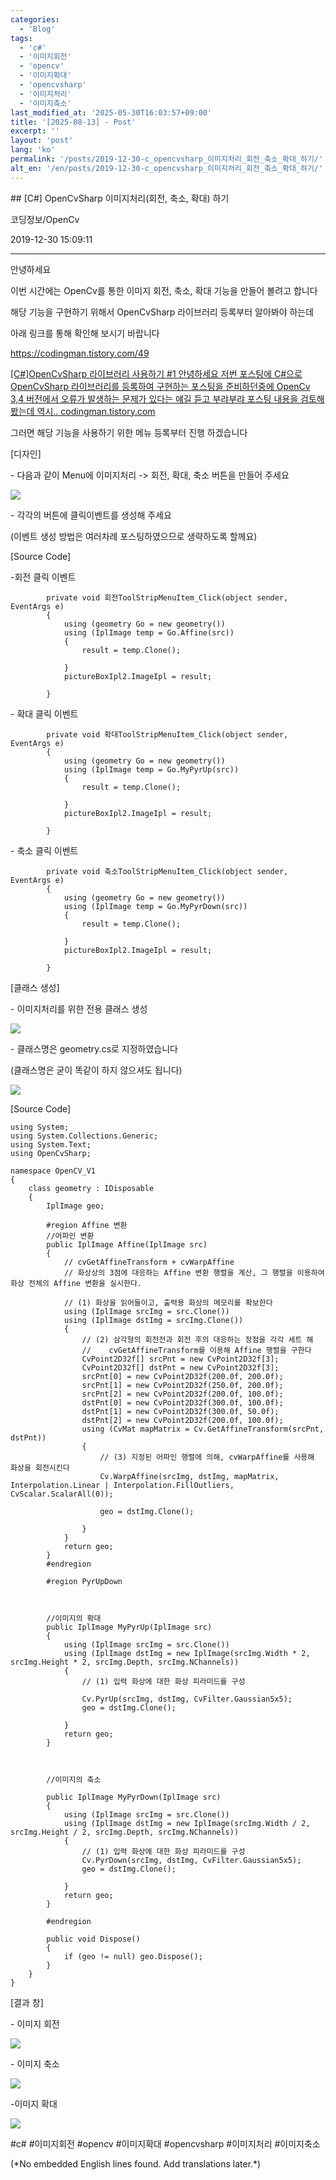 ```yaml
---
categories:
  - 'Blog'
tags:
  - 'c#'
  - '이미지회전'
  - 'opencv'
  - '이미지확대'
  - 'opencvsharp'
  - '이미지처리'
  - '이미지축소'
last_modified_at: '2025-05-30T16:03:57+09:00'
title: '[2025-08-13] - Post'
excerpt: ''
layout: 'post'
lang: 'ko'
permalink: '/posts/2019-12-30-c_opencvsharp_이미지처리_회전_축소_확대_하기/'
alt_en: '/en/posts/2019-12-30-c_opencvsharp_이미지처리_회전_축소_확대_하기/'
---
```


<div class="lang-panel lang-ko" lang="ko">
## [C#] OpenCvSharp 이미지처리(회전, 축소, 확대) 하기

코딩정보/OpenCv

2019-12-30 15:09:11

* * *

안녕하세요

이번 시간에는 OpenCv를 통한 이미지 회전, 축소, 확대 기능을 만들어 볼려고 합니다

해당 기능을 구현하기 위해서 OpenCvSharp 라이브러리 등록부터 알아봐야 하는데

아래 링크를 통해 확인해 보시기 바랍니다

<https://codingman.tistory.com/49>

[ [C#]OpenCvSharp 라이브러리 사용하기 #1 안녕하세요 저번 포스팅에 C#으로 OpenCvSharp 라이브러리를 등록하여
구현하는 포스팅을 준비하던중에 OpenCv 3,4 버전에서 오류가 발생하는 문제가 있다는 얘길 듣고 부랴부랴 포스팅 내용을 검토해봤는데
역시.. codingman.tistory.com ](https://codingman.tistory.com/49)

그러면 해당 기능을 사용하기 위한 메뉴 등록부터 진행 하겠습니다

[디자인]

\- 다음과 같이 Menu에 이미지처리 -> 회전, 확대, 축소 버튼을 만들어 주세요

![](/assets/images/c_opencvsharp_이미지처리_회전_축소_확대_하기/img.jpg)

\- 각각의 버튼에 클릭이벤트를 생성해 주세요

(이벤트 생성 방법은 여러차례 포스팅하였으므로 생략하도록 할께요)

[Source Code]

-회전 클릭 이벤트
    
    
            private void 회전ToolStripMenuItem_Click(object sender, EventArgs e)
            {
                using (geometry Go = new geometry())
                using (IplImage temp = Go.Affine(src))
                {
                    result = temp.Clone();
    
                }
                pictureBoxIpl2.ImageIpl = result;
    
            }

\- 확대 클릭 이벤트

    
    
            private void 확대ToolStripMenuItem_Click(object sender, EventArgs e)
            {
                using (geometry Go = new geometry())
                using (IplImage temp = Go.MyPyrUp(src))
                {
                    result = temp.Clone();
    
                }
                pictureBoxIpl2.ImageIpl = result;
    
            }

\- 축소 클릭 이벤트

    
    
            private void 축소ToolStripMenuItem_Click(object sender, EventArgs e)
            {
                using (geometry Go = new geometry())
                using (IplImage temp = Go.MyPyrDown(src))
                {
                    result = temp.Clone();
    
                }
                pictureBoxIpl2.ImageIpl = result;
    
            }

[클래스 생성]

\- 이미지처리를 위한 전용 클래스 생성

![](/assets/images/c_opencvsharp_이미지처리_회전_축소_확대_하기/img_1.jpg)

\- 클래스명은 geometry.cs로 지정하였습니다

(클래스명은 굳이 똑같이 하지 않으셔도 됩니다)

![](/assets/images/c_opencvsharp_이미지처리_회전_축소_확대_하기/img.png)

[Source Code]

    
    
    using System;
    using System.Collections.Generic;
    using System.Text;
    using OpenCvSharp;
    
    namespace OpenCV_V1
    {
        class geometry : IDisposable
        {
            IplImage geo;
    
            #region Affine 변환
            //어파인 변환
            public IplImage Affine(IplImage src)
            {
                // cvGetAffineTransform + cvWarpAffine
                // 화상상의 3점에 대응하는 Affine 변환 행렬을 계산, 그 행렬을 이용하여 화상 전체의 Affine 변환을 실시한다.
    
                // (1) 화상을 읽어들이고, 출력용 화상의 메모리를 확보한다
                using (IplImage srcImg = src.Clone())
                using (IplImage dstImg = srcImg.Clone())
                {
                    // (2) 삼각형의 회전전과 회전 후의 대응하는 정점을 각각 세트 해  
                    //    cvGetAffineTransform를 이용해 Affine 행렬을 구한다  
                    CvPoint2D32f[] srcPnt = new CvPoint2D32f[3];
                    CvPoint2D32f[] dstPnt = new CvPoint2D32f[3];
                    srcPnt[0] = new CvPoint2D32f(200.0f, 200.0f);
                    srcPnt[1] = new CvPoint2D32f(250.0f, 200.0f);
                    srcPnt[2] = new CvPoint2D32f(200.0f, 100.0f);
                    dstPnt[0] = new CvPoint2D32f(300.0f, 100.0f);
                    dstPnt[1] = new CvPoint2D32f(300.0f, 50.0f);
                    dstPnt[2] = new CvPoint2D32f(200.0f, 100.0f);
                    using (CvMat mapMatrix = Cv.GetAffineTransform(srcPnt, dstPnt))
                    {
                        // (3) 지정된 어파인 행렬에 의해, cvWarpAffine를 사용해 화상을 회전시킨다
                        Cv.WarpAffine(srcImg, dstImg, mapMatrix, Interpolation.Linear | Interpolation.FillOutliers, CvScalar.ScalarAll(0));
    
                        geo = dstImg.Clone();
    
                    }
                }
                return geo;
            }
            #endregion
    
            #region PyrUpDown
    
    
    
            //이미지의 확대
            public IplImage MyPyrUp(IplImage src)
            {
                using (IplImage srcImg = src.Clone())
                using (IplImage dstImg = new IplImage(srcImg.Width * 2, srcImg.Height * 2, srcImg.Depth, srcImg.NChannels))
                {
                    // (1) 입력 화상에 대한 화상 피라미드를 구성
    
                    Cv.PyrUp(srcImg, dstImg, CvFilter.Gaussian5x5);
                    geo = dstImg.Clone();
    
                }
                return geo;
            }
    
    
    
            //이미지의 축소
    
            public IplImage MyPyrDown(IplImage src)
            {
                using (IplImage srcImg = src.Clone())
                using (IplImage dstImg = new IplImage(srcImg.Width / 2, srcImg.Height / 2, srcImg.Depth, srcImg.NChannels))
                {
                    // (1) 입력 화상에 대한 화상 피라미드를 구성
                    Cv.PyrDown(srcImg, dstImg, CvFilter.Gaussian5x5);
                    geo = dstImg.Clone();
    
                }
                return geo;
            }
    
            #endregion 
    
            public void Dispose()
            {
                if (geo != null) geo.Dispose();
            }
        }
    }
    

[결과 창]

\- 이미지 회전

![](/assets/images/c_opencvsharp_이미지처리_회전_축소_확대_하기/img_2.jpg)

\- 이미지 축소

![](/assets/images/c_opencvsharp_이미지처리_회전_축소_확대_하기/img_3.jpg)

-이미지 확대

![](/assets/images/c_opencvsharp_이미지처리_회전_축소_확대_하기/img_4.jpg)

  

#c# #이미지회전 #opencv #이미지확대 #opencvsharp #이미지처리 #이미지축소


</div>
<div class="lang-panel lang-en" lang="en">
(*No embedded English lines found. Add translations later.*)

</div>
